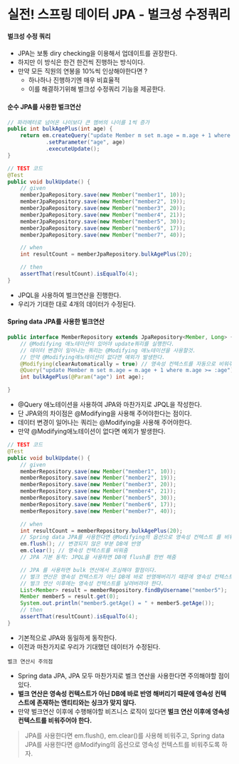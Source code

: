 # 실전! 스프링 데이터 JPA - 벌크성 수정쿼리

#### 벌크성 수정 쿼리
- JPA는 보통 diry checking을 이용해서 업데이트를 권장한다.
- 하지만 이 방식은 한건 한건씩 진행하는 방식이다.
- 만약 모든 직원의 연봉을 10%씩 인상해야한다면 ?
    - 하나하나 진행하기엔 매우 비효율적
    - 이를 해결하기위해 벌크성 수정쿼리 기능을 제공한다.

#### 순수 JPA를 사용한 벌크연산
```java
// 파라메터로 넘어온 나이보다 큰 멤버의 나이를 1씩 증가
public int bulkAgePlus(int age) {
    return em.createQuery("update Member m set m.age = m.age + 1 where m.age >= :age")
            .setParameter("age", age)
            .executeUpdate();
}
```

```java
// TEST 코드
@Test
public void bulkUpdate() {
    // given
    memberJpaRepository.save(new Member("member1", 10));
    memberJpaRepository.save(new Member("member2", 19));
    memberJpaRepository.save(new Member("member3", 20));
    memberJpaRepository.save(new Member("member4", 21));
    memberJpaRepository.save(new Member("member5", 30));
    memberJpaRepository.save(new Member("member6", 17));
    memberJpaRepository.save(new Member("member7", 40));

    // when
    int resultCount = memberJpaRepository.bulkAgePlus(20);

    // then
    assertThat(resultCount).isEqualTo(4);
}
```

- JPQL을 사용하여 벌크연산을 진행한다.
- 우리가 기대한 대로 4개의 데이터가 수정된다.


#### Spring data JPA를 사용한 벌크연산
```java
public interface MemberRepository extends JpaRepository<Member, Long> {
    // @Modifying 애노테이션이 있어야 update쿼리를 실행한다.
    // 데이터 변경이 일어나는 쿼리는 @Modifying 애노테이션을 사용할것.
    // 만약 @Modifying애노테이션이 없다면 예외가 발생한다.
    @Modifying(clearAutomatically = true) // 영속성 컨텍스트를 자동으로 비워주는 옵션
    @Query("update Member m set m.age = m.age + 1 where m.age >= :age")
    int bulkAgePlus(@Param("age") int age);

}
```

- @Query 애노테이션을 사용하여 JPA와 마찬가지로 JPQL을 작성한다.
- 단 JPA와의 차이점은 @Modifying을 사용해 주어야한다는 점이다.
- 데이터 변경이 일어나는 쿼리는 @Modifying을 사용해 주어야한다.
- 만약 @Modifying애노테이션이 없다면 예외가 발생한다.

```java
// TEST 코드
@Test
public void bulkUpdate() {
    // given
    memberRepository.save(new Member("member1", 10));
    memberRepository.save(new Member("member2", 19));
    memberRepository.save(new Member("member3", 20));
    memberRepository.save(new Member("member4", 21));
    memberRepository.save(new Member("member5", 30));
    memberRepository.save(new Member("member6", 17));
    memberRepository.save(new Member("member7", 40));

    // when
    int resultCount = memberRepository.bulkAgePlus(20);
    // Spring data JPA를 사용한다면 @Modifying의 옵션으로 영속성 컨텍스트 를 비워주는 로직 생략이 가능
    em.flush(); // 변경되지 않은 부분 DB에 반영
    em.clear(); // 영속성 컨텍스트를 비워줌
    // JPA 기본 동작: JPQL을 사용하면 DB에 flush를 한번 해줌

    // JPA 를 사용하면 bulk 연산에서 조심해야 할점이다.
    // 벌크 연산은 영속성 컨텍스트가 아닌 DB에 바로 반영해버리기 때문에 영속성 컨텍스트에 존재하는 엔티티와는 다르다.
    // 벌크 연산 이후에는 영속성 컨텍스트를 날려버려야 한다.
    List<Member> result = memberRepository.findByUsername("member5");
    Member member5 = result.get(0);
    System.out.println("member5.getAge() = " + member5.getAge());
    // then
    assertThat(resultCount).isEqualTo(4);
}
```

- 기본적으로 JPA와 동일하게 동작한다.
- 이전과 마찬가지로 우리가 기대했던 데이터가 수정된다.

`벌크 연산시 주의점`
- Spring data JPA, JPA 모두 마찬가지로 벌크 연산을 사용한다면 주의해야할 점이 있다.
- **벌크 연산은 영속성 컨텍스트가 아닌 DB에 바로 반영 해버리기 때문에 영속성 컨텍스트에 존재하는 엔티티와는 싱크가 맞지 않다.**
- 만약 벌크연산 이후에 수행해야할 비즈니스 로직이 있다면 **벌크 연산 이후에 영속성 컨텍스트를 비워주어야 한다.**

> JPA를 사용한다면 em.flush(), em.clear()를 사용해 비워주고, Spring data JPA를 사용한다면 @Modifying의 옵션으로 영속성 컨텍스트를 비워주도록 하자.
